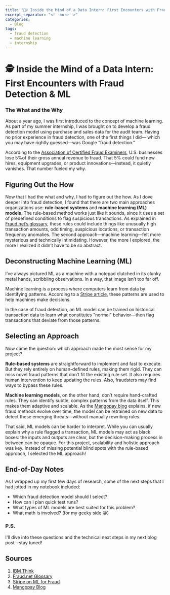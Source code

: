 ```yaml
---
title: "🕵️‍♀️ Inside the Mind of a Data Intern: First Encounters with Fraud Detection & ML"
excerpt_separator: "<!--more-->"
categories:
  - Blog
tags:
  - fraud detection
  - machine learning
  - internship
---
```


# 🕵️‍ Inside the Mind of a Data Intern: First Encounters with Fraud Detection & ML

### The What and the Why

About a year ago, I was first introduced to the concept of machine learning. As part of my summer internship, I was brought on to develop a fraud detection model using purchase and sales data for the audit team. 
Having no prior experience in fraud detection, one of the first things I did— which you may have rightly guessed—was Google “fraud detection.”

According to the [Association of Certified Fraud Examiners](https://www.ibm.com/think/topics/fraud-detection), U.S. businesses lose 5%of their gross annual revenue to fraud. That 5% could fund new hires, equipment upgrades, or product innovations—instead, it quietly vanishes. That number fueled my why.

<!--more-->

## Figuring Out the How

Now that I had the what and why, I had to figure out the how.
As I dove deeper into fraud detection, I found that there are two main approaches organizations use: **rule-based systems** and **machine learning (ML) models**.
The rule-based method works just like it sounds, since it uses a set of predefined conditions to flag suspicious transactions. As explained in [Fraud.net’s glossary](https://www.fraud.net/glossary/rules-based-fraud-detection#what-is-rules-based-fraud-detection), 
these rules could include things like unusually high transaction amounts, odd timing, suspicious locations, or transaction frequency anomalies.
The second approach—machine learning—felt more mysterious and technically intimidating. However, the more I explored, the more I realized it didn’t have to be so abstract.

## Deconstructing Machine Learning (ML)
I’ve always pictured ML as a machine with a notepad clutched in its clunky metal hands, scribbling observations. In a way, that image isn’t too far off.

Machine learning is a process where computers learn from data by identifying patterns. According to a [Stripe article](https://stripe.com/resources/more/how-machine-learning-works-for-payment-fraud-detection-and-prevention), these patterns are used to help machines make decisions. 

In the case of fraud detection, an ML model can be trained on historical transaction data to learn what constitutes "normal" behavior—then flag transactions that deviate from those patterns.

## Selecting an Approach

Now came the question: which approach made the most sense for my project?

**Rule-based systems** are straightforward to implement and fast to execute. But they rely entirely on human-defined rules, making them rigid. They can miss novel fraud patterns that don’t fit the existing rule set. It also requires human intervention to keep updating the rules. Also, fraudsters may find ways to bypass these rules.

**Machine learning models**, on the other hand, don’t require hand-crafted rules. They can identify subtle, complex patterns from the data itself. This makes them adaptive and scalable. As the [Mangopay blog](https://blog.mangopay.com/en/home/machine-learning-models-vs-rule-based-systems-in-fraud-prevention-0) explains, if new fraud methods evolve over time, the model can be retrained on new data to detect these emerging threats—without manually rewriting rules.

That said, ML models can be harder to interpret. While you can usually explain why a rule flagged a transaction, ML models may act as black boxes: the inputs and outputs are clear, but the decision-making process in between can be opaque.
For this project, scalability and holistic approach was key. Instead of missing potential blind spots with the rule-based approach, I selected the ML approach!

## End-of-Day Notes
As I wrapped up my first few days of research, some of the next steps that I had jotted in my notebook included:

- Which fraud detection model should I select?
- How can I plan quick test runs?
- What types of ML models are best suited for this problem?
- What math is involved? (for my geeky side 😀)

### P.S.
I'll dive into these questions and the technical next steps in my next blog post—stay tuned!

## Sources

1. [IBM Think](https://www.ibm.com/think/topics/fraud-detection)  
2. [Fraud.net Glossary](https://www.fraud.net/glossary/rules-based-fraud-detection#what-is-rules-based-fraud-detection)  
3. [Stripe on ML for Fraud](https://stripe.com/resources/more/how-machine-learning-works-for-payment-fraud-detection-and-prevention)  
4. [Mangopay Blog](https://blog.mangopay.com/en/home/machine-learning-models-vs-rule-based-systems-in-fraud-prevention-0)
